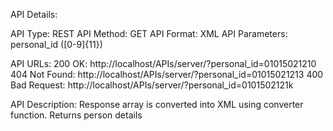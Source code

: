 API Details:

API Type: REST
API Method: GET
API Format: XML
API Parameters: personal_id ([0-9]{11})

API URLs:
200 OK: http://localhost/APIs/server/?personal_id=01015021210
404 Not Found: http://localhost/APIs/server/?personal_id=01015021213
400 Bad Request: http://localhost/APIs/server/?personal_id=0101502121k

API Description:
Response array is converted into XML using converter function. 
Returns person details

